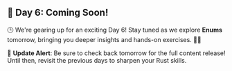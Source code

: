 ## 🚀 Day 6: Coming Soon!

🕒 We're gearing up for an exciting Day 6! Stay tuned as we explore **Enums** tomorrow, bringing you deeper insights and hands-on exercises. 🔧✨

🔔 **Update Alert**: Be sure to check back tomorrow for the full content release! Until then, revisit the previous days to sharpen your Rust skills. 
